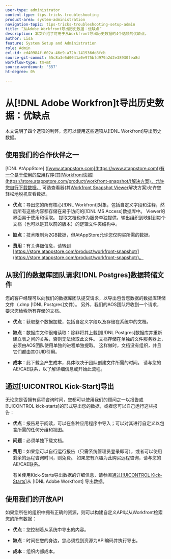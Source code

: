 ```yaml
---
user-type: administrator
content-type: tips-tricks-troubleshooting
product-area: system-administration
navigation-topic: tips-tricks-troubleshooting-setup-admin
title: “从Adobe Workfront导出历史数据：优缺点”
description: 本文介绍了可用于从Workfront导出历史数据的4个选项的优缺点。
author: Lisa
feature: System Setup and Administration
role: Admin
exl-id: ed40984f-602a-46e9-a72b-141936de8fcb
source-git-commit: 55c8a3e5d0041a0e975bfd979a2d2e38930fea8d
workflow-type: tm+mt
source-wordcount: '557'
ht-degree: 0%

---
```


# 从[!DNL Adobe Workfron]t导出历史数据：优缺点

本文说明了四个选项的利弊，您可以使用这些选项从[!DNL Workfront]导出历史数据。

## 使用我们的合作伙伴之一

[!DNL AtAppStore] ([www.atappstore.com](https://www.atappstore.com))有一个易于使用的应用程序(其[Workfront快照](https://store.atappstore.com/product/workfront-snapshot/)解决方案)，允许您自行下载数据。 可选查看器(其[Workfront Snapshot Viewer](https://store.atappstore.com/product/workfront-snapshot-viewer/)解决方案)允许您轻松地脱机查看数据。

* **优点：**&#x200B;导出您的所有核心[!DNL Workfront]对象，包括自定义字段和注释，然后所有这些内容都存储在易于访问的[!DNL MS Access]数据库中。 Viewer的界面易于使用和读取。 提取文档也作为服务单独提供，输出组织到映射到每个文档（也可以是其以前的版本）的逻辑文件夹结构中。

* **缺点：**&#x200B;技术限制为2GB数据，但AtAppStore允许您仅购买所需的数据。

* **费用：**&#x200B;有关详细信息，请转到[https://store.atappstore.com/product/workfront-snapshot/](https://store.atappstore.com/product/workfront-snapshot/)。

## 从我们的数据库团队请求[!DNL Postgres]数据转储文件

您的客户经理可以向我们的数据库团队提交请求，以导出包含您数据的数据库转储文件（.dmp [!DNL Postgres]文件）。 另外，我们的AOS团队将收到一个请求，要求您检索所有存储的文档。

* **优点**：获取整个数据加载，包括自定义字段以及存储在系统中的文档。

* **缺点**：数据库文件很难读取：除非将其上载到[!DNL Postgres]数据库并重新建立表之间的关系，否则无法读取此文件。 文档存储在单独的文件服务器上，必须由AOS团队使用单独的进程单独提取。 这样做时，文档没有组织，并且它们都由其GUID引用。

* **成本**：此下载会产生成本，具体取决于团队创建文件所需的时间。 请与您的AE/CAE联系，以了解详细信息或开始此流程。

## 通过[!UICONTROL Kick-Start]导出

无论您是否拥有远程咨询时间，您都可以使用我们的顾问之一以报告或[!UICONTROL kick-starts]的形式导出您的数据，或者您可以自己运行这些报告：

* **优点**：报告易于阅读，可以在各种应用程序中导入；可以对其进行自定义以包含所需的任何分组和视图。

* **问题**：必须单独下载文档。

* **费用**：如果您可以自行运行报告（只需系统管理员登录即可），或者可以使用剩余的远程咨询时间，则免费。 如果您有兴趣为此购买远程咨询，请与您的AE/CAE联系。

  有关使用Kick-Starts导出数据的详细信息，请参阅[通过[!UICONTROL Kick-Starts]](../../administration-and-setup/manage-workfront/using-kick-starts/export-data-from-wf-via-kick-starts.md)从 [!DNL Adobe Workfront] 导出数据。

## 使用我们的开放API

如果您所在的组织中拥有正确的资源，则可以构建自定义API以从Workfront检索您的所有数据：

* **优点**：您控制着从系统中导出的内容。

* **缺点**：时间在您的身边，您必须找到资源为API编码并执行导出。

* **成本**：组织内部成本。
